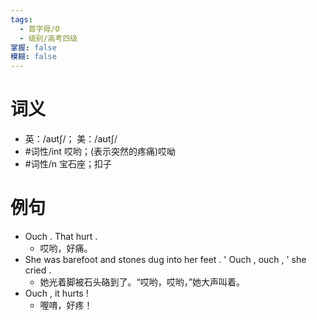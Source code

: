 ```yaml
---
tags:
  - 首字母/O
  - 级别/高考四级
掌握: false
模糊: false
---
```

# 词义
- 英：/aʊtʃ/； 美：/aʊtʃ/
- #词性/int  哎哟；(表示突然的疼痛)哎呦
- #词性/n  宝石座；扣子
# 例句
- Ouch . That hurt .
	- 哎哟，好痛。
- She was barefoot and stones dug into her feet . ' Ouch , ouch , ' she cried .
	- 她光着脚被石头硌到了。“哎哟，哎哟，”她大声叫着。
- Ouch , it hurts !
	- 喔唷，好疼！
